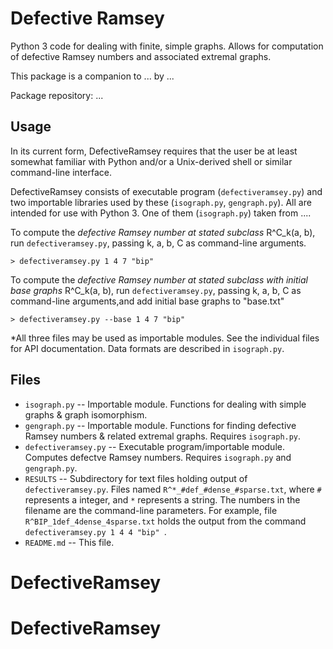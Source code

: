 Defective Ramsey
======

Python 3 code for dealing with finite, simple graphs. Allows for
computation of defective Ramsey numbers and associated extremal
graphs.

This package is a companion to ... by ...

Package repository: ...

Usage
-----

In its current form, DefectiveRamsey requires that the user be at least somewhat
familiar with Python and/or a Unix-derived shell or similar command-line
interface.

DefectiveRamsey consists of executable program (`defectiveramsey.py`) and two importable libraries used by these (`isograph.py`, `gengraph.py`). All are intended for use with Python 3. One of them (`isograph.py`) taken from ....

To compute the _defective Ramsey number at stated subclass_ R^C_k(a, b), run `defectiveramsey.py`, passing k, a, b, C as command-line arguments.

    > defectiveramsey.py 1 4 7 "bip"

To compute the _defective Ramsey number at stated subclass with initial base graphs_ R^C_k(a, b), run `defectiveramsey.py`, passing k, a, b, C as command-line arguments,and add initial base graphs to "base.txt"

    > defectiveramsey.py --base 1 4 7 "bip"


*All three files may be used as importable modules. See the individual
files for API documentation. Data formats are described in
`isograph.py`.

Files
-----

* `isograph.py` -- Importable module. Functions for dealing with simple
  graphs & graph isomorphism.
* `gengraph.py` -- Importable module. Functions for finding defective
  Ramsey numbers & related extremal graphs. Requires `isograph.py`.
* `defectiveramsey.py` -- Executable program/importable module. Computes
  defectve Ramsey numbers. Requires `isograph.py` and `gengraph.py`.
* `RESULTS` -- Subdirectory for text files holding output of
  `defectiveramsey.py`. Files named `R^*_#def_#dense_#sparse.txt`,
  where `#` represents a integer, and `*` represents a string. The
  numbers in the filename are the command-line parameters. For example,
  file `R^BIP_1def_4dense_4sparse.txt` holds the output from the command
  `defectiveramsey.py 1 4 4 "bip" `.
* `README.md` -- This file.
# DefectiveRamsey
# DefectiveRamsey
